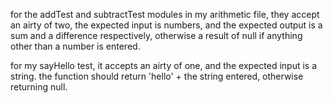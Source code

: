 for the addTest and subtractTest modules in my arithmetic file, they accept an airty of two, the expected input is numbers, and the expected output is a sum and a difference respectively, otherwise a result of null if anything other than a number is entered. 

for my sayHello test, it accepts an airty of one, and the expected input is a string. the function should return 'hello' + the string entered, otherwise returning null. 
